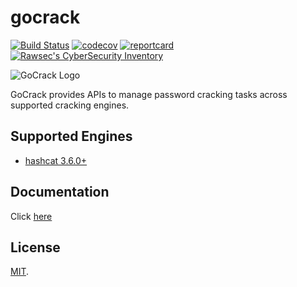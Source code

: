 # gocrack

[![Build Status](https://travis-ci.org/fireeye/gocrack.svg?branch=master)](https://travis-ci.org/fireeye/gocrack) [![codecov](https://codecov.io/gh/fireeye/gocrack/branch/master/graph/badge.svg)](https://codecov.io/gh/fireeye/gocrack) [![reportcard](https://goreportcard.com/badge/github.com/fireeye/gocrack)](https://goreportcard.com/report/github.com/fireeye/gocrack) [![Rawsec's CyberSecurity Inventory](https://inventory.rawsec.ml/img/badges/Rawsec-inventoried-FF5050_flat.svg)](https://inventory.rawsec.ml/tools.html#GoCrack)

![GoCrack Logo](/docs/logo.png)

GoCrack provides APIs to manage password cracking tasks across supported cracking engines.

## Supported Engines

* [hashcat 3.6.0+](https://github.com/hashcat/hashcat)

## Documentation

Click [here](docs/README.md)

## License

[MIT](LICENSE).
